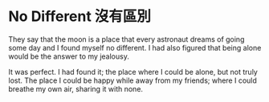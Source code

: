 # No Different 沒有區別

They say that the moon is a place that every astronaut dreams of going some day and I found myself no different.
I had also figured that being alone would be the answer to my jealousy.

It was perfect. I had found it; the place where I could be alone, but not truly lost.
The place I could be happy while away from my friends; where I could breathe my own air, sharing it with none.
